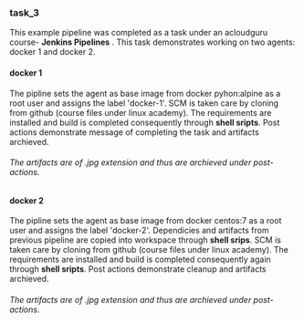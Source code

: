  ### task_3

This example pipeline was completed as a task under an acloudguru course- __Jenkins Pipelines__ . This task demonstrates working on two agents: docker 1 and docker 2. 

#### docker 1 

 The pipline  sets the agent as base image from docker pyhon:alpine as a root user and assigns the label 'docker-1'. SCM is taken care by cloning from github (course files under linux academy). The requirements are installed and build is completed consequently through __shell sripts__. Post actions demonstrate message of completing the task and artifacts archieved.

 ###### The artifacts are of .jpg extension and thus are archieved under post-actions.
 
 #### docker 2
 
 The pipline  sets the agent as base image from docker centos:7 as a root user and assigns the label 'docker-2'. Dependicies and artifacts from previous pipeline are copied into workspace through __shell srips__. SCM is taken care by cloning from github (course files under linux academy). The requirements are installed and build is completed consequently again through __shell sripts__. Post actions demonstrate cleanup and artifacts archieved. 

 ###### The artifacts are of .jpg extension and thus are archieved under post-actions.
